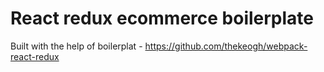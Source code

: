 # React redux ecommerce boilerplate

Built with the help of boilerplat - https://github.com/thekeogh/webpack-react-redux

